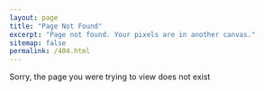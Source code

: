 ```yaml
---
layout: page
title: "Page Not Found"
excerpt: "Page not found. Your pixels are in another canvas."
sitemap: false
permalink: /404.html
---
```


Sorry, the page you were trying to view does not exist
